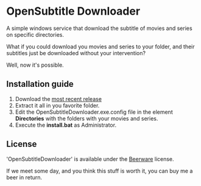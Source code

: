 OpenSubtitle Downloader
======================

A simple windows service that download the subtitle of movies and series on specific directories.

What if you could download you movies and series to your folder, and their subtitles just be downloaded without your intervention?

Well, now it's possible.



## Installation guide

 1. Download the [most recent release](https://github.com/achvaicer/OpenSubtitleDownloader/releases/download/v0.1/OpenSubtitleDownloader-v0.1.zip)
 2. Extract it all in you favorite folder.
 3. Edit the OpenSubtitleDownloader.exe.config file in the element **Directories** with the folders with your movies and series.
 4. Execute the **install.bat** as Administrator.



## License

'OpenSubtitleDownloader' is available under the [Beerware](http://en.wikipedia.org/wiki/Beerware) license.

If we meet some day, and you think this stuff is worth it, you can buy me a beer in return.

